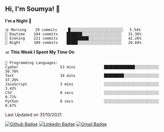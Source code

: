 ## Hi, I'm Soumya! 👋

<!--START_SECTION:waka-->
**I'm a Night 🦉** 

```text
🌞 Morning    29 commits     █░░░░░░░░░░░░░░░░░░░░░░░░   5.54% 
🌆 Daytime    164 commits    ███████░░░░░░░░░░░░░░░░░░   31.36% 
🌃 Evening    221 commits    ██████████░░░░░░░░░░░░░░░   42.26% 
🌙 Night      109 commits    █████░░░░░░░░░░░░░░░░░░░░   20.84%

```


📊 **This Week I Spent My Time On** 

```text
💬 Programming Languages: 
Cypher                   53 mins             ██████████████░░░░░░░░░░░   56.76% 
Text                     34 mins             █████████░░░░░░░░░░░░░░░░   37.26% 
JavaScript               3 mins              ░░░░░░░░░░░░░░░░░░░░░░░░░   3.42% 
CSV                      0 secs              ░░░░░░░░░░░░░░░░░░░░░░░░░   0.71% 
Python                   0 secs              ░░░░░░░░░░░░░░░░░░░░░░░░░   0.67%

```


 Last Updated on 31/10/2021
<!--END_SECTION:waka-->

[![Github Badge](https://img.shields.io/badge/-rubyruins-grey?style=for-the-badge&logo=github&logoColor=white&link=https://github.com/rubyruins/)](https://www.github.com/rubyruins/) 
[![Linkedin Badge](https://img.shields.io/badge/-Soumya%20Parekh-0072b1?style=for-the-badge&logo=Linkedin&logoColor=white&link=https://www.linkedin.com/in/Soumya-Parekh/)](https://www.linkedin.com/in/Soumya-Parekh/) 
[![Gmail Badge](https://img.shields.io/badge/-soumya.parekh@somaiya.edu-c14438?style=for-the-badge&logo=Gmail&logoColor=white&link=mailto:soumya.parekh@somaiya.edu)](mailto:soumya.parekh@somaiya.edu) 

